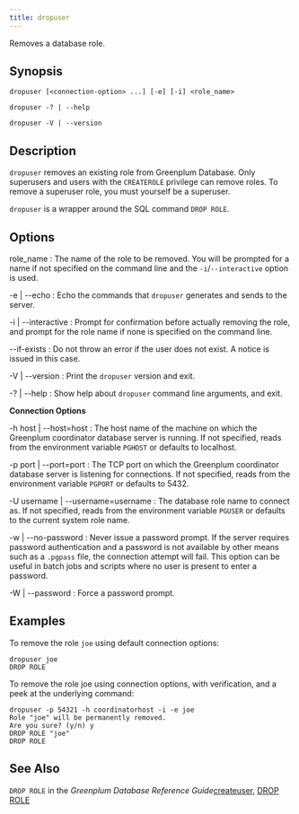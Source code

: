 ```yaml
---
title: dropuser 
---
```


Removes a database role.

## <a id="section2"></a>Synopsis 

``` {#client_util_synopsis}
dropuser [<connection-option> ...] [-e] [-i] <role_name>

dropuser -? | --help 

dropuser -V | --version
```

## <a id="section3"></a>Description 

`dropuser` removes an existing role from Greenplum Database. Only superusers and users with the `CREATEROLE` privilege can remove roles. To remove a superuser role, you must yourself be a superuser.

`dropuser` is a wrapper around the SQL command `DROP ROLE`.

## <a id="section4"></a>Options 

role\_name
:   The name of the role to be removed. You will be prompted for a name if not specified on the command line and the `-i`/`--interactive` option is used.

-e \| --echo
:   Echo the commands that `dropuser` generates and sends to the server.

-i \| --interactive
:   Prompt for confirmation before actually removing the role, and prompt for the role name if none is specified on the command line.

--if-exists
:   Do not throw an error if the user does not exist. A notice is issued in this case.

-V \| --version
:   Print the `dropuser` version and exit.

-? \| --help
:   Show help about `dropuser` command line arguments, and exit.

**Connection Options**

-h host \| --host=host
:   The host name of the machine on which the Greenplum coordinator database server is running. If not specified, reads from the environment variable `PGHOST` or defaults to localhost.

-p port \| --port=port
:   The TCP port on which the Greenplum coordinator database server is listening for connections. If not specified, reads from the environment variable `PGPORT` or defaults to 5432.

-U username \| --username=username
:   The database role name to connect as. If not specified, reads from the environment variable `PGUSER` or defaults to the current system role name.

-w \| --no-password
:   Never issue a password prompt. If the server requires password authentication and a password is not available by other means such as a `.pgpass` file, the connection attempt will fail. This option can be useful in batch jobs and scripts where no user is present to enter a password.

-W \| --password
:   Force a password prompt.

## <a id="section6"></a>Examples 

To remove the role `joe` using default connection options:

```
dropuser joe
DROP ROLE
```

To remove the role joe using connection options, with verification, and a peek at the underlying command:

```
dropuser -p 54321 -h coordinatorhost -i -e joe
Role "joe" will be permanently removed.
Are you sure? (y/n) y
DROP ROLE "joe"
DROP ROLE
```

## <a id="section7"></a>See Also 

`DROP ROLE` in the *Greenplum Database Reference Guide*[createuser](createuser.html), [DROP ROLE](../../ref_guide/sql_commands/DROP_ROLE.html)


